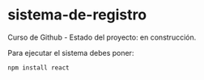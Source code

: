<h1> sistema-de-registro </h1> 
Curso de Github
- Estado del proyecto: en construcción.

Para ejecutar el sistema debes poner:

``` npm install react ```
